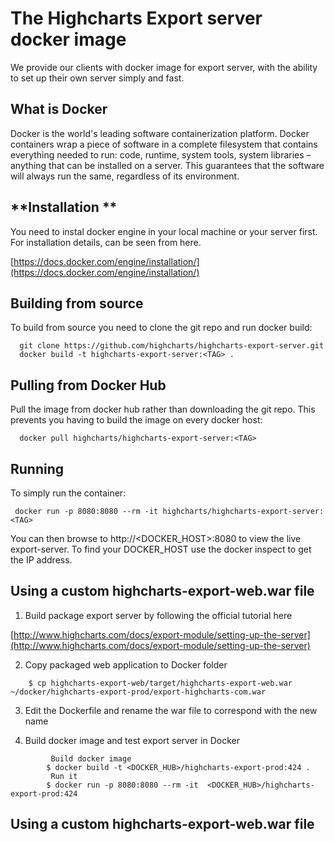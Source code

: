 
# **The Highcharts Export server docker image**

We provide our clients with docker image for export server, with the ability to set up their own server simply and fast.

## **What is Docker**

Docker is the world's leading software containerization platform. Docker containers wrap a piece of software in a complete filesystem that contains everything needed to run: code, runtime, system tools, system libraries – anything that can be installed on a server. This guarantees that the software will always run the same, regardless of its environment.

## **Installation **

You need to instal docker engine in your local machine or your server first.  For installation details, can be seen from here.

[https://docs.docker.com/engine/installation/](https://docs.docker.com/engine/installation/)

## **Building from source**

To build from source you need to clone the git repo and run docker build:

```
  git clone https://github.com/highcharts/highcharts-export-server.git
  docker build -t highcharts-export-server:<TAG> .
```

## **Pulling from Docker Hub**

Pull the image from docker hub rather than downloading the git repo. This prevents you having to build the image on every docker host:

```
  docker pull highcharts/highcharts-export-server:<TAG>
```

## **Running**

To simply run the container:

```
 docker run -p 8080:8080 --rm -it highcharts/highcharts-export-server:<TAG>
```
You can then browse to http://<DOCKER_HOST>:8080 to view the live export-server. To find your DOCKER_HOST use the docker inspect to get the IP address.

## **Using a custom highcharts-export-web.war file**


1. Build package export server by following the official tutorial here

[http://www.highcharts.com/docs/export-module/setting-up-the-server](http://www.highcharts.com/docs/export-module/setting-up-the-server)

2. Copy packaged web application to Docker folder
```
    $ cp highcharts-export-web/target/highcharts-export-web.war ~/docker/highcharts-export-prod/export-highcharts-com.war
```
3. Edit the Dockerfile and rename the war file to correspond with the new name


4. Build docker image and test export server in Docker

```
         Build docker image
        $ docker build -t <DOCKER_HUB>/highcharts-export-prod:424 .
         Run it
        $ docker run -p 8080:8080 --rm -it  <DOCKER_HUB>/highcharts-export-prod:424
```

## **Using a custom highcharts-export-web.war file**

